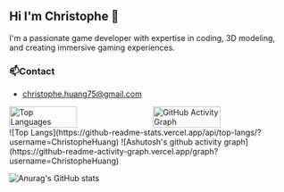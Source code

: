 ## Hi I'm Christophe 👋

I'm a passionate game developer with expertise in coding, 3D modeling, and creating immersive gaming experiences.

### 📫Contact
- christophe.huang75@gmail.com
<div style="display: flex; flex-direction: row; justify-content: space-between;"> <img src="https://github-readme-stats.vercel.app/api/top-langs/?username=ChristopheHuang&layout=compact&theme=github_dark" alt="Top Languages" style="width: 49%;"/> <img src="https://github-readme-activity-graph.vercel.app/graph?username=ChristopheHuang&bg_color=0d1117&color=58a6ff&line=58a6ff&point=ffffff" alt="GitHub Activity Graph" style="width: 49%;"/> </div>
![Top Langs](https://github-readme-stats.vercel.app/api/top-langs/?username=ChristopheHuang) ![Ashutosh's github activity graph](https://github-readme-activity-graph.vercel.app/graph?username=ChristopheHuang)

![Anurag's GitHub stats](https://github-readme-stats.vercel.app/api?username=ChristopheHuang)

<!--
**ChristopheHuang/ChristopheHuang** is a ✨ _special_ ✨ repository because its `README.md` (this file) appears on your GitHub profile.

Here are some ideas to get you started:

- 🔭 I’m currently working on ...
- 🌱 I’m currently learning ...
- 👯 I’m looking to collaborate on ...
- 🤔 I’m looking for help with ...
- 💬 Ask me about ...
- 📫 How to reach me: ...
- 😄 Pronouns: ...
- ⚡ Fun fact: ...
-->
